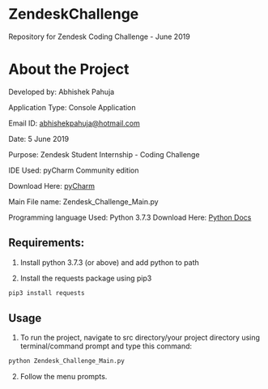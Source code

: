 # ZendeskChallenge
Repository for Zendesk Coding Challenge - June 2019
# About the Project
Developed by: Abhishek Pahuja

Application Type: Console Application

Email ID: abhishekpahuja@hotmail.com

Date: 5 June 2019

Purpose: Zendesk Student Internship - Coding Challenge

IDE Used: pyCharm Community edition

Download Here: [pyCharm](https://www.jetbrains.com/pycharm/download/)

Main File name: Zendesk_Challenge_Main.py

Programming language Used: Python 3.7.3
Download Here: [Python Docs](https://www.python.org/downloads/release/python-373/)


## Requirements:

1. Install python 3.7.3 (or above) and add python to path

2. Install the requests package using pip3
```bash
pip3 install requests
```
## Usage
1. To run the project, navigate to src directory/your project directory using terminal/command prompt and type this command:
```bash
python Zendesk_Challenge_Main.py
```

2. Follow the menu prompts.
